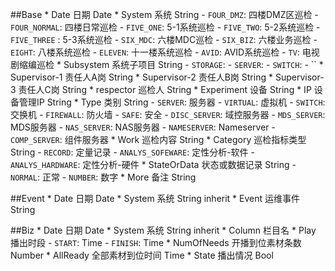 ##Base
	* Date 日期 Date
	* System 系统 String
	    - `FOUR_DMZ`: 四楼DMZ区巡检
	    - `FOUR_NORMAL`: 四楼日常巡检
	    - `FIVE_ONE`: 5-1系统巡检
	    - `FIVE_TWO`: 5-2系统巡检
	    - `FIVE_THREE` : 5-3系统巡检
	    - `SIX_MDC`: 六楼MDC巡检
	    - `SIX_BIZ`: 六楼业务巡检
	    - `EIGHT`: 八楼系统巡检
	    - `ELEVEN`: 十一楼系统巡检
	        - `AVID`: AVID系统巡检
	    - `TV`: 电视剧缩编巡检
 	* Subsystem 系统子项目 String
 	    - `STORAGE`: 
 	    - `SERVER`: 
 	    - `SWITCH`: 
 	    - ``
	* Supervisor-1 责任人A岗 String
	* Supervisor-2 责任人B岗 String
	* Supervisor-3 责任人C岗 String
	* respector 巡检人 String
	* Experiment 设备 String
	* IP 设备管理IP String
	* Type 类别 String
	    - `SERVER`: 服务器
	    - `VIRTUAL`: 虚拟机
	    - `SWITCH`: 交换机
	    - `FIREWALL`: 防火墙
	    - `SAFE`: 安全
	    - `DISC_SERVER`: 域控服务器
	    - `MDS_SERVER`: MDS服务器
	    - `NAS_SERVER`: NAS服务器
	    - `NAMESERVER`: Nameserver
	    - `COMP_SERVER`: 组件服务器
	* Work 巡检内容 String
	* Category 巡检指标类型 String
	    - `RECORD`: 定量记录
	    - `ANALYS_SOFEWARE`: 定性分析-软件
	    - `ANALYS_HARDWARE`: 定性分析-硬件
	* StateOrData 状态或数据记录 String
	    - `NORMAL`: 正常
	    - `NUMBER`: 数字
	* More 备注 String

##Event
    * Date 日期 Date
    * System 系统 String inherit
    * Event 运维事件 String 

##Biz
    * Date 日期 Date
    * System 系统 String inherit
    * Column 栏目名 
    * Play 播出时段
        - `START`: Time
        - `FINISH`: Time
    * NumOfNeeds 开播到位素材条数 Number
    * AllReady 全部素材到位时间 Time
    * State 播出情况 Bool
